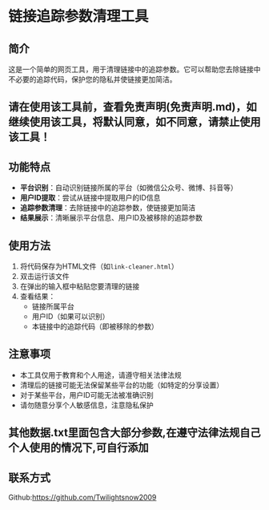 # 链接追踪参数清理工具

## 简介

这是一个简单的网页工具，用于清理链接中的追踪参数。它可以帮助您去除链接中不必要的追踪代码，保护您的隐私并使链接更加简洁。

## 请在使用该工具前，查看免责声明(免责声明.md)，如继续使用该工具，将默认同意，如不同意，请禁止使用该工具！

## 功能特点

- **平台识别**：自动识别链接所属的平台（如微信公众号、微博、抖音等）
- **用户ID提取**：尝试从链接中提取用户的ID信息
- **追踪参数清理**：去除链接中的追踪参数，使链接更加简洁
- **结果展示**：清晰展示平台信息、用户ID及被移除的追踪参数

## 使用方法

1. 将代码保存为HTML文件（如`link-cleaner.html`）
2. 双击运行该文件
3. 在弹出的输入框中粘贴您要清理的链接
4. 查看结果：
   - 链接所属平台
   - 用户ID（如果可以识别）
   - 本链接中的追踪代码（即被移除的参数）

## 注意事项

- 本工具仅用于教育和个人用途，请遵守相关法律法规
- 清理后的链接可能无法保留某些平台的功能（如特定的分享设置）
- 对于某些平台，用户ID可能无法被准确识别
- 请勿随意分享个人敏感信息，注意隐私保护

## 其他数据.txt里面包含大部分参数,在遵守法律法规自己个人使用的情况下,可自行添加

## 联系方式
Github:https://github.com/Twilightsnow2009
